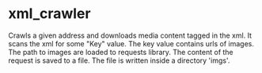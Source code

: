 # xml_crawler
Crawls a given address and downloads media content tagged in the xml.
It scans the xml for some "Key" value.
The key value contains urls of images.
The path to images are loaded to requests library.
The content of the request is saved to a file.
The file is written inside a directory 'imgs'.

